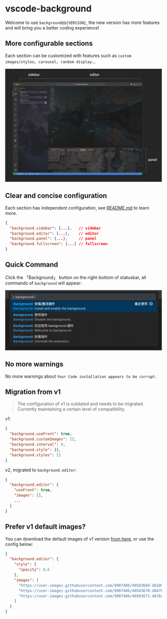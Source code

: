 # vscode-background

Welcome to use `background@${VERSION}`, the new version has more features and will bring you a better coding experience!

## More configurable sections

Each section can be customized with features such as `custom images/styles`、`carousel`、`random display`...

<img src="../images/containers.png" width="800" />

## Clear and concise configuration

Each section has independent configuration, see [README.md](https://github.com/shalldie/vscode-background) to learn more.

```json
{
  "background.sidebar": {...},   // sidebar
  "background.editor": {...},    // editor
  "background.panel": {...},     // panel
  "background.fullscreen": {...} // fullscreen
}
```

## Quick Command

Click the 「Background」 button on the right-bottom of statusbar, all commands of `background` will appear:

<img width="660" src="../images/commands.png">

## No more warnings

No more warnings about `Your Code installation appears to be corrupt`.

## Migration from v1

> The configuration of v1 is outdated and needs to be migrated. Currently maintaining a certain level of compatibility.

v1:

```json
{
  "background.useFront": true,
  "background.customImages": [],
  "background.interval": 0,
  "background.style": {},
  "background.styles": []
}
```

v2, migrated to `background.editor`:

```json
{
  "background.editor": {
    "useFront": true,
    "images": [],
    ...
  }
}
```

## Prefer v1 default images?

You can download the default images of v1 version [from here](https://github.com/shalldie/vscode-background/issues/106#issuecomment-392311967), or use the config below:

```json
{
  "background.editor": {
    "style": {
      "opacity": 0.6
    },
    "images": [
      "https://user-images.githubusercontent.com/9987486/40583669-d6189844-61c5-11e8-89e3-c52ad153da09.png",
      "https://user-images.githubusercontent.com/9987486/40583670-d6478c9e-61c5-11e8-9551-6b55eacc7b8d.png",
      "https://user-images.githubusercontent.com/9987486/40583671-d676c6e4-61c5-11e8-94cb-34ec4a12fa01.png"
    ]
  }
}
```

